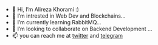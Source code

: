- 👋 Hi, I’m Alireza Khorami :)
- 👀 I’m intrested in Web Dev and Blockchains...
- 🌱 I’m currently learning RabbitMQ...
- 💞️ I’m looking to collaborate on Backend Development ...
- 📫 you can reach me at [twitter](https://www.twitter.com/khoramism) and [telegram](https://www.t.me/khoramism) 

<!---
khoramism/khoramism is a ✨ special ✨ repository because its `README.md` (this file) appears on your GitHub profile.
You can click the Preview link to take a look at your changes.
--->
